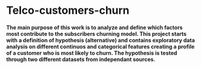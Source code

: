 # Telco-customers-churn
#### The main purpose of this work is to analyze and define which factors most contribute to the subscribers churning model. This project starts with a definition of hypothesis (alternative) and contains exploratory data analysis on different continuos and categorical features creating a profile of a customer who is most likely to churn. The hypothesis is tested through two different datasets from independant sources.
